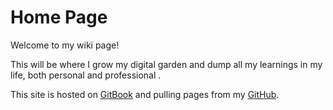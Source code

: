 # Home Page

Welcome to my wiki page!

This will be where I grow my digital garden and dump all my learnings in my life, both personal and professional .

This site is hosted on [GitBook](http://gitbook.io) and pulling pages from my [GitHub](https://github.com/sziyan/punydev-gitbook).

